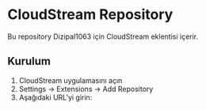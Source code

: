# CloudStream Repository

Bu repository Dizipal1063 için CloudStream eklentisi içerir.

## Kurulum

1. CloudStream uygulamasını açın
2. Settings → Extensions → Add Repository
3. Aşağıdaki URL'yi girin:
